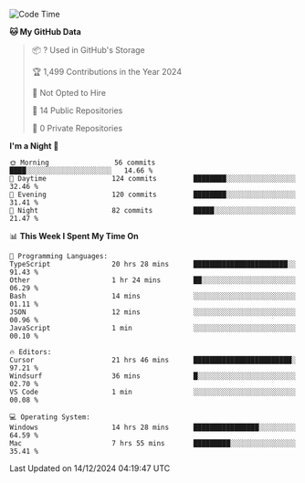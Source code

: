 <!--START_SECTION:waka-->
![Code Time](http://img.shields.io/badge/Code%20Time-6%2C437%20hrs%2033%20mins-blue)

**🐱 My GitHub Data** 

> 📦 ? Used in GitHub's Storage 
 > 
> 🏆 1,499 Contributions in the Year 2024
 > 
> 🚫 Not Opted to Hire
 > 
> 📜 14 Public Repositories 
 > 
> 🔑 0 Private Repositories 
 > 
**I'm a Night 🦉** 

```text
🌞 Morning                56 commits          ████░░░░░░░░░░░░░░░░░░░░░   14.66 % 
🌆 Daytime                124 commits         ████████░░░░░░░░░░░░░░░░░   32.46 % 
🌃 Evening                120 commits         ████████░░░░░░░░░░░░░░░░░   31.41 % 
🌙 Night                  82 commits          █████░░░░░░░░░░░░░░░░░░░░   21.47 % 
```


📊 **This Week I Spent My Time On** 

```text
💬 Programming Languages: 
TypeScript               20 hrs 28 mins      ███████████████████████░░   91.43 % 
Other                    1 hr 24 mins        ██░░░░░░░░░░░░░░░░░░░░░░░   06.29 % 
Bash                     14 mins             ░░░░░░░░░░░░░░░░░░░░░░░░░   01.11 % 
JSON                     12 mins             ░░░░░░░░░░░░░░░░░░░░░░░░░   00.96 % 
JavaScript               1 min               ░░░░░░░░░░░░░░░░░░░░░░░░░   00.10 % 

🔥 Editors: 
Cursor                   21 hrs 46 mins      ████████████████████████░   97.21 % 
Windsurf                 36 mins             █░░░░░░░░░░░░░░░░░░░░░░░░   02.70 % 
VS Code                  1 min               ░░░░░░░░░░░░░░░░░░░░░░░░░   00.08 % 

💻 Operating System: 
Windows                  14 hrs 28 mins      ████████████████░░░░░░░░░   64.59 % 
Mac                      7 hrs 55 mins       █████████░░░░░░░░░░░░░░░░   35.41 % 
```


 Last Updated on 14/12/2024 04:19:47 UTC
<!--END_SECTION:waka-->

